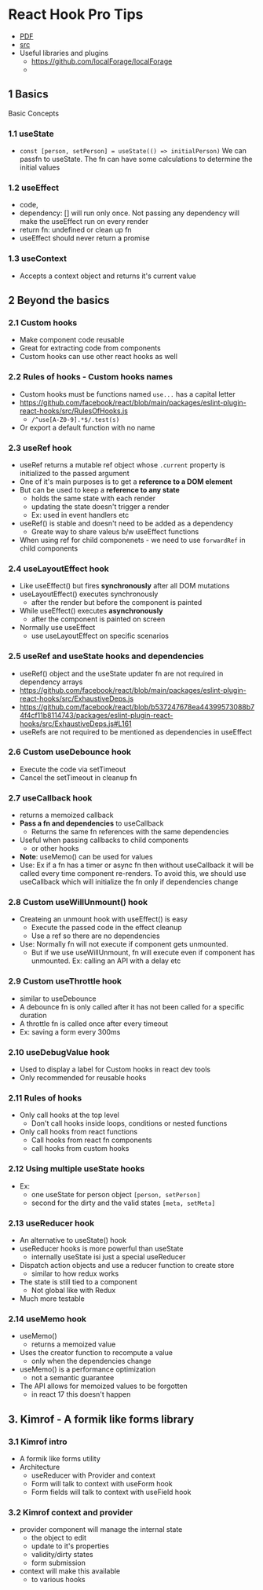 # React Hook Pro Tips

- [PDF](http://www.theproblemsolver.nl/react-hooks-tips-only-the-pros-know-course.pdf)
- [src](https://github.com/mauricedb/react-hooks-tips-only-the-pros-know-course-complete/tree/main/src)
- Useful libraries and plugins
    - https://github.com/localForage/localForage
    - 

## 1 Basics

Basic Concepts

### 1.1 useState
- `const [person, setPerson] = useState(() => initialPerson)` We can passfn to useState. The fn can have some calculations to determine the initial values

### 1.2 useEffect
- code, 
- dependency: [] will run only once. Not passing any dependency will make the useEffect run on every render
- return fn: undefined or clean up fn 
- useEffect should never return a promise

### 1.3 useContext
- Accepts a context object and returns it's current value

## 2 Beyond the basics

### 2.1 Custom hooks
- Make component code reusable
- Great for extracting code from components
- Custom hooks can use other react hooks as well

### 2.2 Rules of hooks - Custom hooks names
- Custom hooks must be functions named `use...` has a capital letter
- https://github.com/facebook/react/blob/main/packages/eslint-plugin-react-hooks/src/RulesOfHooks.js
    - `/^use[A-Z0-9].*$/.test(s)`
- Or export a default function with no name

### 2.3 useRef hook
- useRef returns a mutable ref object whose `.current` property is initialized to the passed argument
- One of it's main purposes is to get a **reference to a DOM element**
- But can be used to keep a **reference to any state**
    - holds the same state with each render
    - updating the state doesn't trigger a render
    - Ex: used in event handlers etc
- useRef() is stable and doesn't need to be added as a dependency
    - Greate way to share valeus b/w useEffect functions
- When using ref for child componenets - we need to use `forwardRef` in child components

### 2.4 useLayoutEffect hook
- Like useEffect() but fires **synchronously** after all DOM mutations
- useLayoutEffect() executes synchronously
    - after the render but before the component is painted
- While useEffect() executes **asynchronously**
    - after the component is painted on screen
- Normally use useEffect
    - use useLayoutEffect on specific scenarios

### 2.5 useRef and useState hooks and dependencies
- useRef() object and the useState updater fn are not required in dependency arrays
- https://github.com/facebook/react/blob/main/packages/eslint-plugin-react-hooks/src/ExhaustiveDeps.js
- https://github.com/facebook/react/blob/b537247678ea44399573088b74f4cf11b8114743/packages/eslint-plugin-react-hooks/src/ExhaustiveDeps.js#L161
- useRefs are not required to be mentioned as dependencies in useEffect

### 2.6 Custom useDebounce hook
- Execute the code via setTimeout
- Cancel the setTimeout in cleanup fn

### 2.7 useCallback hook
- returns a memoized callback
- **Pass a fn and dependencies** to useCallback
    - Returns the same fn references with the same dependencies
- Useful when passing callbacks to child components
    - or other hooks
- **Note**: useMemo() can be used for values
- Use: Ex if a fn has a timer or async fn then without useCallback it will be called every time component re-renders. To avoid this, we should use useCallback which will initialize the fn only if dependencies change

### 2.8 Custom useWillUnmount() hook
- Createing an unmount hook with useEffect() is easy
    - Execute the passed code in the effect cleanup
    - Use a ref so there are no dependencies
- Use: Normally fn will not execute if component gets unmounted.
    - But if we use useWillUnmount, fn will execute even if component has unmounted. Ex: calling an API with a delay etc

### 2.9 Custom useThrottle hook
- similar to useDebounce
- A debounce fn is only called after it has not been called for a specific duration
- A throttle fn is called once after every timeout
- Ex: saving a form every 300ms

### 2.10 useDebugValue hook
- Used to display a label for Custom hooks in react dev tools
- Only recommended for reusable hooks

### 2.11 Rules of hooks
- Only call hooks at the top level
    - Don't call hooks inside loops, conditions or nested functions
- Only call hooks from react functions
    - Call hooks from react fn components
    - call hooks from custom hooks

### 2.12 Using multiple useState hooks
- Ex: 
    -  one useState for person object `[person, setPerson]`
    - second for the dirty and the valid states `[meta, setMeta]`

### 2.13 useReducer hook
- An alternative to useState() hook
- useReducer hooks is more powerful than useState
    - internally useState isi just a special useReducer
- Dispatch action objects and use a reducer function to create store
    - similar to how redux  works
- The state is still tied to a component
    - Not global like with Redux
- Much more testable

### 2.14 useMemo hook
- useMemo()
    -  returns a memoized value
- Uses the creator function to recompute a value
    - only when the dependencies change
- useMemo() is a performance optimization
    -  not a semantic guarantee
- The API allows for memoized values to be forgotten
    -  in react 17 this doesn't happen

## 3. Kimrof - A formik like forms library
### 3.1 Kimrof intro
-  A formik like forms utility
- Architecture
    - useReducer with Provider and context
    - Form will talk to context with useForm hook
    - Form fields will talk to context with useField hook

### 3.2 Kimrof context and provider
- provider component will manage the internal state
    - the object to edit
    - update to it's properties
    - validity/dirty states
    -  form submission
- context will  make this available
    - to  various hooks
